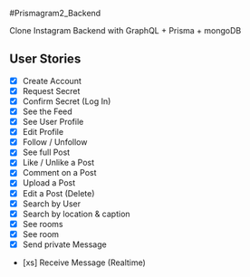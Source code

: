 #Prismagram2_Backend

Clone Instagram Backend with GraphQL + Prisma + mongoDB

## User Stories

- [x] Create Account
- [x] Request Secret
- [x] Confirm Secret (Log In)
- [x] See the Feed
- [x] See User Profile
- [x] Edit Profile
- [x] Follow / Unfollow
- [x] See full Post
- [x] Like / Unlike a Post
- [x] Comment on a Post
- [x] Upload a Post
- [x] Edit a Post (Delete)
- [x] Search by User
- [x] Search by location & caption
- [x] See rooms
- [x] See room
- [x] Send private Message
- [xs] Receive Message (Realtime)

